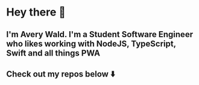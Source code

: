 # Hey there 👋
## I'm Avery Wald. I'm a Student Software Engineer who likes working with NodeJS, TypeScript, Swift and all things PWA

## Check out my repos below ⬇️